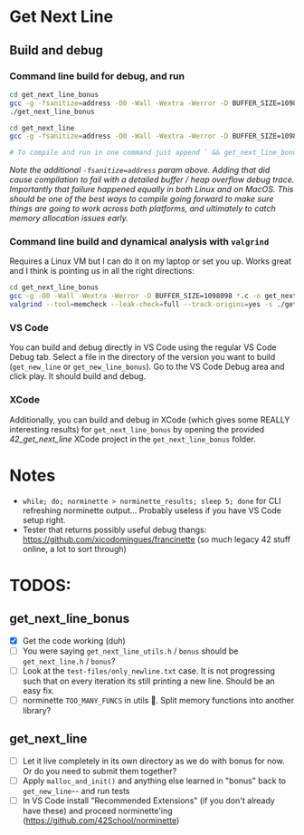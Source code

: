 # Get Next Line

## Build and debug

### Command line build for debug, and run

```sh
cd get_next_line_bonus
gcc -g -fsanitize=address -O0 -Wall -Wextra -Werror -D BUFFER_SIZE=1098098 *.c -o get_next_line_bonus
./get_next_line_bonus

cd get_next_line
gcc -g -fsanitize=address -O0 -Wall -Wextra -Werror -D BUFFER_SIZE=1098098 *.c -o get_next_line_bonus

# To compile and run in one command just append ` && get_next_line_bonus` to the above compile command and profit!
```

_Note the additional `-fsanitize=address` param above. Adding that did cause compilation to fail with a detailed buffer / heap overflow debug trace. Importantly that failure happened equally in both Linux and on MacOS. This should be one of the best ways to compile going forward to make sure things are going to work across both platforms, and ultimately to catch memory allocation issues early._

### Command line build and dynamical analysis with `valgrind`

Requires a Linux VM but I can do it on my laptop or set you up. Works great and I think is pointing us in all the right directions:

```sh
cd get_next_line_bonus
gcc -g -O0 -Wall -Wextra -Werror -D BUFFER_SIZE=1098098 *.c -o get_next_line_bonus
valgrind --tool=memcheck --leak-check=full --track-origins=yes -s ./get_next_line_bonus
```

### VS Code

You can build and debug directly in VS Code using the regular VS Code Debug tab. Select a file in the directory of the version you want to build (`get_new_line` or `get_new_line_bonus`). Go to the VS Code Debug area and click play. It should build and debug.

### XCode

Additionally, you can build and debug in XCode (which gives some REALLY interesting results) for `get_next_line_bonus` by opening the provided *42_get_next_line* XCode project in the `get_next_line_bonus` folder.

# Notes

- `while; do; norminette > norminette_results; sleep 5; done` for CLI refreshing norminette output... Probably useless if you have VS Code setup right.
- Tester that returns possibly useful debug thangs: https://github.com/xicodomingues/francinette (so much legacy 42 stuff online, a lot to sort through)

# TODOS:

## get_next_line_bonus

- [x] Get the code working (duh)
- [ ] You were saying `get_next_line_utils.h` / `bonus` should be `get_next_line.h` / `bonus`?
- [ ] Look at the `test-files/only_newline.txt` case. It is not progressing such that on every iteration its still printing a new line. Should be an easy fix.
- [ ] norminette `TOO_MANY_FUNCS` in utils 🤤. Split memory functions into another library?

## get_next_line

- [ ] Let it live completely in its own directory as we do with bonus for now. Or do you need to submit them together?
- [ ] Apply `malloc_and_init()` and anything else learned in "bonus" back to `get_new_line`-- and run tests
- [ ] In VS Code install "Recommended Extensions" (if you don't already have these) and proceed norminette'ing (https://github.com/42School/norminette)

